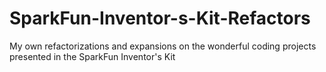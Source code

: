 # SparkFun-Inventor-s-Kit-Refactors
My own refactorizations and expansions on the wonderful coding projects presented in the SparkFun Inventor's Kit
